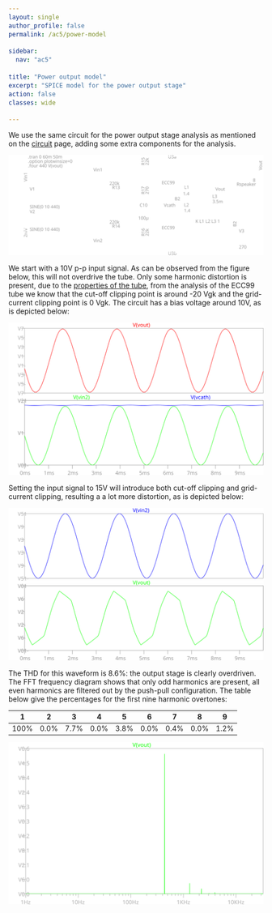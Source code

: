 ```yaml
---
layout: single
author_profile: false
permalink: /ac5/power-model

sidebar:
  nav: "ac5"

title: "Power output model"
excerpt: "SPICE model for the power output stage"
action: false
classes: wide

---
```

We use the same circuit for the power output stage analysis as mentioned on the [circuit](/ac5/circuit) page, adding some extra components for the analysis.

![](/assets/images/ac5/power-model.svg)

We start with a 10V p-p input signal. As can be observed from the figure below, this will not overdrive the tube. Only some harmonic distortion is present, due to the [properties of the tube](http://www.valvewizard.co.uk/Common_Gain_Stage.pdf), from the analysis of the ECC99 tube we know that the cut-off clipping point is around -20 Vgk and the grid-current clipping point is 0 Vgk. The circuit has a bias voltage around 10V, as is depicted below:

![](/assets/images/ac5/power-wave-10V.svg)

Setting the input signal to 15V will introduce both cut-off clipping and grid-current clipping, resulting a a lot more distortion, as is depicted below:

![](/assets/images/ac5/power-wave-15V.svg)

The THD for this waveform is 8.6%: the output stage is clearly overdriven. The FFT frequency diagram shows that only odd harmonics are present, all even harmonics are filtered out by the push-pull configuration. The table below give the percentages for the first nine harmonic overtones:

| 1 | 2 | 3 | 4 | 5 | 6 | 7 | 8 | 9 |
|---|---|---|---|---|---|---|---|---|
|100%|0.0%|7.7%|0.0%|3.8%|0.0%|0.4%|0.0%|1.2%|

![](/assets/images/ac5/power-fft-15V.svg)
